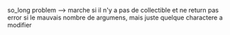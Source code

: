 so_long
problem --> marche si il n'y a pas de collectible et ne return pas error si le mauvais nombre de argumens, mais juste quelque charactere a modifier
